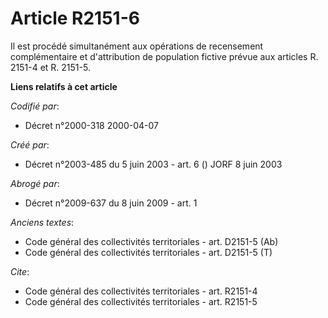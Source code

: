 # Article R2151-6

Il est procédé simultanément aux opérations de recensement complémentaire et d'attribution de population fictive prévue aux
articles R. 2151-4 et R. 2151-5.

**Liens relatifs à cet article**

_Codifié par_:

  - Décret n°2000-318 2000-04-07

_Créé par_:

  - Décret n°2003-485 du 5 juin 2003 - art. 6 () JORF 8 juin 2003

_Abrogé par_:

  - Décret n°2009-637 du 8 juin 2009 - art. 1

_Anciens textes_:

  - Code général des collectivités territoriales - art. D2151-5 (Ab)
  - Code général des collectivités territoriales - art. D2151-5 (T)

_Cite_:

  - Code général des collectivités territoriales - art. R2151-4
  - Code général des collectivités territoriales - art. R2151-5
